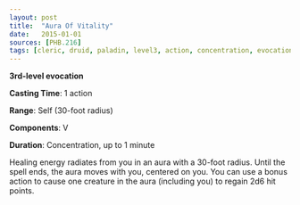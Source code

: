 ```yaml
---
layout: post
title:  "Aura Of Vitality"
date:   2015-01-01
sources: [PHB.216]
tags: [cleric, druid, paladin, level3, action, concentration, evocation]
---
```


**3rd-level evocation**

**Casting Time**: 1 action

**Range**: Self (30-foot radius)

**Components**: V

**Duration**: Concentration, up to 1 minute

Healing energy radiates from you in an aura with a 30-foot radius. Until the spell ends, the aura moves with you, centered on you. You can use a bonus action to cause one creature in the aura (including you) to regain 2d6 hit points.
